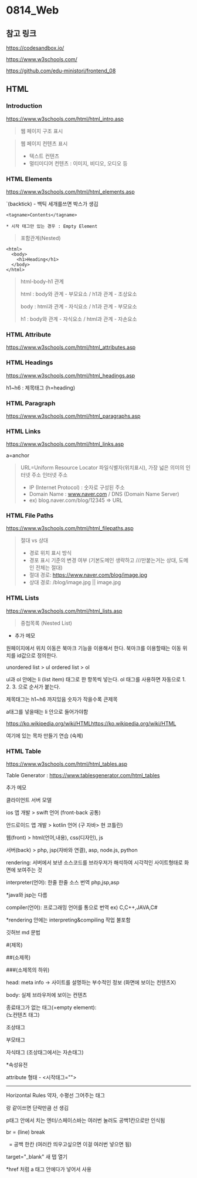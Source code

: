 # 0814_Web

## 참고 링크

https://codesandbox.io/

https://www.w3schools.com/

https://github.com/edu-ministori/frontend_08

## HTML

### Introduction

https://www.w3schools.com/html/html_intro.asp

> 웹 페이지 구조 표시

> 웹 페이지 컨텐츠 표시
> - 텍스트 컨텐츠
> - 멀티미디어 컨텐츠 : 이미지, 비디오, 오디오 등

### HTML Elements

https://www.w3schools.com/html/html_elements.asp

`(backtick) - 백틱 세개를쓰면 박스가 생김
```
<tagname>Contents</tagname>

* 시작 태그만 있는 경우 : Empty Element
```

> 포함관계(Nested)
```
<html>
  <body>
    <h1>Heading</h1>
  </body>
</html>
```

> html-body-h1 관계
> 
> html : body와 관계 - 부모요소 / h1과 관계 - 조상요소
> 
> body : html과 관계 - 자식요소 / h1과 관계 - 부모요소
> 
> h1 : body와 관계 - 자식요소 / html과 관계 - 자손요소

### HTML Attribute

https://www.w3schools.com/html/html_attributes.asp

### HTML Headings

https://www.w3schools.com/html/html_headings.asp

h1~h6 : 제목태그 (h=heading)

### HTML Paragraph

https://www.w3schools.com/html/html_paragraphs.asp

### HTML Links

https://www.w3schools.com/html/html_links.asp

a=anchor 

> URL=Uniform Resource Locator 파일식별자(위치표시), 가장 넓은 의미의 인터넷 주소
> 인터넷 주소
> - IP (Internet Protocol) : 숫자로 구성된 주소
> - Domain Name : www.naver.com / DNS (Domain Name Server)
> - ex) blog.naver.com/blog/12345 => URL

### HTML File Paths

https://www.w3schools.com/html/html_filepaths.asp

> 절대 vs 상대
> - 경로 위치 표시 방식
> - 경포 표시 기준의 변경 여부 (기본도메인 생략하고 ///만붙는거는 상대, 도메인 전체는 절대)
> - 절대 경로: https://www.naver.com/blog/image.jpg
> - 상대 경로: /blog/image.jpg || image.jpg

### HTML Lists

https://www.w3schools.com/html/html_lists.asp

> 중첩목록 (Nested List)

+ 추가 메모

원페이지에서 위치 이동은 북마크 기능을 이용해서 한다.
북마크를 이용할때는 이동 위치를 id값으로 정의한다.

unordered list > ul
ordered list > ol

ul과 ol 안에는 li (list item) 태그로 한 항목씩 넣는다.
ol 태그를 사용하면 자동으로 1. 2. 3. 으로 순서가 붙는다.

제목태그는 h1~h6 까지있음
숫자가 작을수록 큰제목

a태그를 넣을때는 li 안으로 들어가야함

https://ko.wikipedia.org/wiki/HTMLhttps://ko.wikipedia.org/wiki/HTML

여기에 있는 목차 만들기 연습 (숙제)

### HTML Table

https://www.w3schools.com/html/html_tables.asp

Table Generator : https://www.tablesgenerator.com/html_tables




추가 메모

클라이언트 서버 모델


ios 앱 개발 > swift 언어 (front-back 공통)

안드로이드 앱 개발 > kotlin 언어 (구 자바> 현 코틀린)

웹(front) > html(언어,내용), css(디자인), js

서버(back) > php, jsp(자바와 연결), asp, node.js, python


rendering: 서버에서 보낸 소스코드를 브라우저가 해석하여 시각적인 사이트형태로 화면에 보여주는 것


interpreter(언어): 한줄 한줄 소스 번역 php,jsp,asp

*java와 jsp는 다름

compiler(언어): 프로그래밍 언어를 통으로 번역 ex) C,C++,JAVA,C#

*rendering 안에는 interpreting&compiling 작업 불포함


깃허브 md 문법

#(제목)

##(소제목)

###(소제목의 하위)


head: meta info -> 사이트를 설명하는 부수적인 정보 (화면에 보이는 컨텐츠X)

body: 실제 브라우저에 보이는 컨텐츠


종료태그가 없는 태그(=empty element): <br> (노컨텐츠 태그)


조상태그

부모태그

자식태그 (조상태그에서는 자손태그)

*속성유전


attribute 형태 - <시작태그="">


<hr> Horizontal Rules 약자, 수평선 그어주는 태그

<p>랑 같이쓰면 단락만큼 선 생김
  

p태그 안에서 치는 엔터/스페이스바는 여러번 눌러도 공백1칸으로만 인식됨
  

br = (line) break
  
&nbsp; = 공백 한칸 (여러칸 띄우고싶으면 이걸 여러번 넣으면 됨)
  

target="_blank" 새 탭 열기
  
*href 처럼 a 태그 안에다가 넣어서 사용
  
